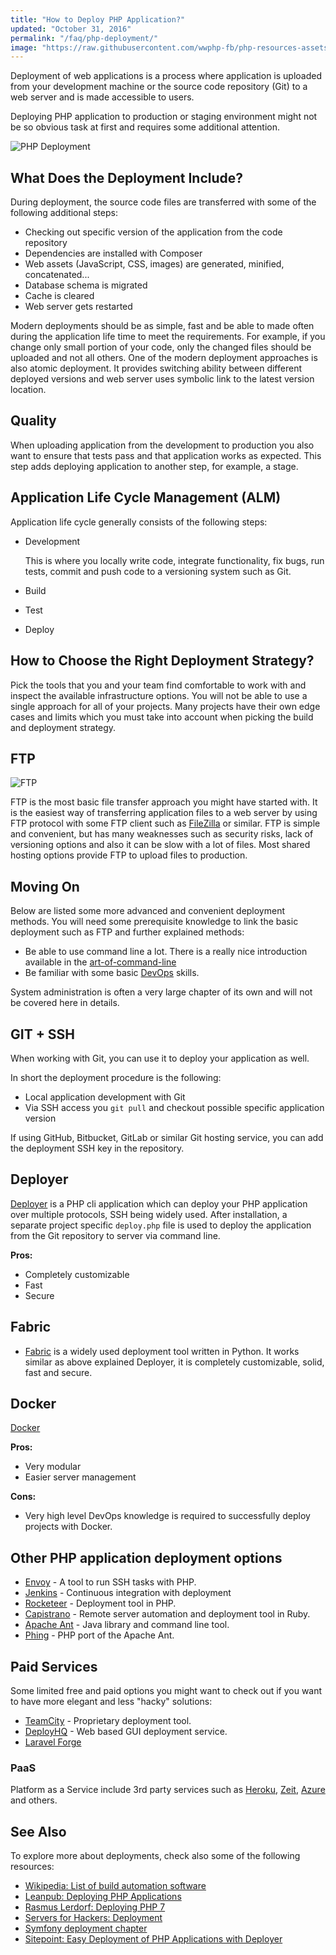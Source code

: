 ```yaml
---
title: "How to Deploy PHP Application?"
updated: "October 31, 2016"
permalink: "/faq/php-deployment/"
image: "https://raw.githubusercontent.com/wwphp-fb/php-resources-assets/master/images/general/deployment.jpg"
---
```


Deployment of web applications is a process where application is uploaded from
your development machine or the source code repository (Git) to a web server and
is made accessible to users.

Deploying PHP application to production or staging environment might not be so
obvious task at first and requires some additional attention.

![PHP Deployment](https://raw.githubusercontent.com/wwphp-fb/php-resources-assets/master/images/general/deployment.jpg "PHP Deployment")

## What Does the Deployment Include?

During deployment, the source code files are transferred with some of the
following additional steps:

* Checking out specific version of the application from the code repository
* Dependencies are installed with Composer
* Web assets (JavaScript, CSS, images) are generated, minified, concatenated...
* Database schema is migrated
* Cache is cleared
* Web server gets restarted

Modern deployments should be as simple, fast and be able to made often during the
application life time to meet the requirements. For example, if you change only
small portion of your code, only the changed files should be uploaded and not
all others. One of the modern deployment approaches is also atomic deployment. It
provides switching ability between different deployed versions and web server
uses symbolic link to the latest version location.

## Quality

When uploading application from the development to production you also want to
ensure that tests pass and that application works as expected. This step adds
deploying application to another step, for example, a stage.

## Application Life Cycle Management (ALM)

Application life cycle generally consists of the following steps:

* Development

  This is where you locally write code, integrate functionality, fix bugs, run
  tests, commit and push code to a versioning system such as Git.

* Build
* Test
* Deploy

## How to Choose the Right Deployment Strategy?

Pick the tools that you and your team find comfortable to work with and inspect
the available infrastructure options. You will not be able to use a single
approach for all of your projects. Many projects have their own edge cases and
limits which you must take into account when picking the build and deployment
strategy.

## FTP

![FTP](https://raw.githubusercontent.com/wwphp-fb/php-resources-assets/master/images/general/deployment-ftp.png "FTP")

FTP is the most basic file transfer approach you might have started with. It is
the easiest way of transferring application files to a web server by using FTP
protocol with some FTP client such as [FileZilla](https://filezilla-project.org/)
or similar. FTP is simple and convenient, but has many weaknesses such as security
risks, lack of versioning options and also it can be slow with a lot of files.
Most shared hosting options provide FTP to upload files to production.

## Moving On

Below are listed some more advanced and convenient deployment methods. You will
need some prerequisite knowledge to link the basic deployment such as FTP and
further explained methods:

* Be able to use command line a lot. There is a really nice introduction available
  in the [art-of-command-line](https://github.com/jlevy/the-art-of-command-line)
* Be familiar with some basic [DevOps](https://en.wikipedia.org/wiki/DevOps) skills.

System administration is often a very large chapter of its own and will not be
covered here in details.

## GIT + SSH

When working with Git, you can use it to deploy your application as well.

In short the deployment procedure is the following:

* Local application development with Git
* Via SSH access you `git pull` and checkout possible specific application version

If using GitHub, Bitbucket, GitLab or similar Git hosting service, you can add the
deployment SSH key in the repository.

## Deployer

[Deployer](http://deployer.org/) is a PHP cli application which can deploy your
PHP application over multiple protocols, SSH being widely used. After installation,
a separate project specific `deploy.php` file is used to deploy the application
from the Git repository to server via command line.

**Pros:**

* Completely customizable
* Fast
* Secure

## Fabric

* [Fabric](http://www.fabfile.org/) is a widely used deployment tool written in
Python. It works similar as above explained Deployer, it is completely customizable,
solid, fast and secure.

## Docker

[Docker](https://www.docker.com/)

**Pros:**

* Very modular
* Easier server management

**Cons:**

* Very high level DevOps knowledge is required to successfully deploy projects
  with Docker.

## Other PHP application deployment options

* [Envoy](https://github.com/laravel/envoy) - A tool to run SSH tasks with PHP.
* [Jenkins](https://jenkins.io/) - Continuous integration with deployment
* [Rocketeer](https://github.com/rocketeers/rocketeer) - Deployment tool in PHP.
* [Capistrano](http://capistranorb.com/) - Remote server automation and deployment
  tool in Ruby.
* [Apache Ant](http://ant.apache.org/) - Java library and command line tool.
* [Phing](https://www.phing.info/) - PHP port of the Apache Ant.

## Paid Services

Some limited free and paid options you might want to check out if you want to
have more elegant and less "hacky" solutions:

* [TeamCity](https://www.jetbrains.com/teamcity/) - Proprietary deployment tool.
* [DeployHQ](https://www.deployhq.com/) - Web based GUI deployment service.
* [Laravel Forge](https://forge.laravel.com/)

### PaaS

Platform as a Service include 3rd party services such as [Heroku](heroku.com),
[Zeit](https://zeit.co/), [Azure](https://azure.microsoft.com) and others.

## See Also

To explore more about deployments, check also some of the following resources:

* [Wikipedia: List of build automation software](https://en.wikipedia.org/wiki/List_of_build_automation_software)
* [Leanpub: Deploying PHP Applications](https://leanpub.com/deploying-php-applications)
* [Rasmus Lerdorf: Deploying PHP 7](https://www.youtube.com/watch?v=MT4rRWKygq0)
* [Servers for Hackers: Deployment](https://serversforhackers.com/series/deployment)
* [Symfony deployment chapter](http://symfony.com/doc/current/deployment.html)
* [Sitepoint: Easy Deployment of PHP Applications with Deployer](https://www.sitepoint.com/deploying-php-applications-with-deployer/)
